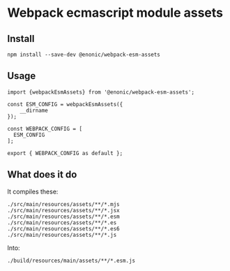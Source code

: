 # Webpack ecmascript module assets

## Install

```
npm install --save-dev @enonic/webpack-esm-assets
```

## Usage

```
import {webpackEsmAssets} from '@enonic/webpack-esm-assets';

const ESM_CONFIG = webpackEsmAssets({
	__dirname
});

const WEBPACK_CONFIG = [
  ESM_CONFIG
];

export { WEBPACK_CONFIG as default };
```

## What does it do

It compiles these:
```
./src/main/resources/assets/**/*.mjs
./src/main/resources/assets/**/*.jsx
./src/main/resources/assets/**/*.esm
./src/main/resources/assets/**/*.es
./src/main/resources/assets/**/*.es6
./src/main/resources/assets/**/*.js
```

Into:
```
./build/resources/main/assets/**/*.esm.js
```
